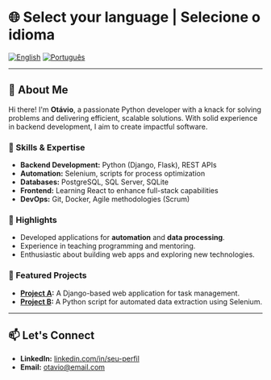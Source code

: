 # 🌐 Select your language | Selecione o idioma

[![English](https://img.shields.io/badge/Language-English-blue)](README.md)
[![Português](https://img.shields.io/badge/Idioma-Português-green)](README-PT.md)

---

## 👋 About Me
Hi there! I'm **Otávio**, a passionate Python developer with a knack for solving problems and delivering efficient, scalable solutions. With solid experience in backend development, I aim to create impactful software.

### 🚀 Skills & Expertise
- **Backend Development:** Python (Django, Flask), REST APIs
- **Automation:** Selenium, scripts for process optimization
- **Databases:** PostgreSQL, SQL Server, SQLite
- **Frontend:** Learning React to enhance full-stack capabilities
- **DevOps:** Git, Docker, Agile methodologies (Scrum)

### 🌟 Highlights
- Developed applications for **automation** and **data processing**.
- Experience in teaching programming and mentoring.
- Enthusiastic about building web apps and exploring new technologies.

### 📂 Featured Projects
- **[Project A](https://github.com/yourusername/project-a):** A Django-based web application for task management.
- **[Project B](https://github.com/yourusername/project-b):** A Python script for automated data extraction using Selenium.

---

## 📫 Let's Connect
- **LinkedIn:** [linkedin.com/in/seu-perfil](https://www.linkedin.com/in/seu-perfil)
- **Email:** otavio@email.com
